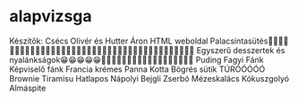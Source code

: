 # alapvizsga
Készítők: Csécs Olivér és Hutter Áron
HTML weboldal
Palacsintasütés🥞🥞🥞🥞🥞🥞🥞🥞🥞🥞🥞🥞🥞🥞🥞🥞🥞🥞🧇🧇🧇🧇🧇🧇🧇🧇🧇😋😋😋😋😋😋😋😋😋😋😋😋😋
Egyszerű desszertek és nyalánkságok😁😁😁😁😁🥧🍦🍰🍰🎂🎂🎂🎂🍪🍪🍩🍩🍩🍩🍨🍧🍨🍨
Puding
Fagyi
Fánk
Képviselő fánk
Francia krémes
Panna Kotta
Bögrés sütik
TÚRÓÓÓÓÓ
Brownie Tiramisu
Hatlapos
Nápolyi
Bejgli
Zserbó
Mézeskalács
Kókuszgolyó
Almáspite





